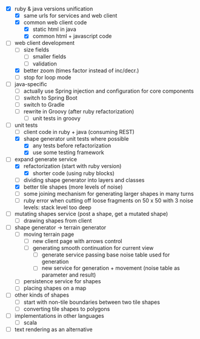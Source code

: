 - [x] ruby & java versions unification
  - [x] same urls for services and web client
  - [x] common web client code
    - [x] static html in java
    - [x] common html + javascript code
- [ ] web client development
  - [ ] size fields
    - [ ] smaller fields
    - [ ] validation
  - [x] better zoom (times factor instead of inc/decr.)
  - [ ] stop for loop mode
- [ ] java-specific
  - [ ] actually use Spring injection and configuration for core components
  - [ ] switch to Spring Boot
  - [ ] switch to Gradle
  - [ ] rewrite in Groovy (after ruby refactorization)
    - [ ] unit tests in groovy
- [ ] unit tests
  - [ ] client code in ruby + java (consuming REST)
  - [x] shape generator unit tests where possible
    - [x] any tests before refactorization
    - [x] use some testing framework
- [ ] expand generate service
  - [x] refactorization (start with ruby version)
    - [x] shorter code (using ruby blocks)
  - [ ] dividing shape generator into layers and classes
  - [x] better tile shapes (more levels of noise)
  - [ ] some joining mechanism for generating larger shapes in many turns
  - [ ] ruby error when cutting off loose fragments on 50 x 50 with 3 noise levels: stack level too deep
- [ ] mutating shapes service (post a shape, get a mutated shape)
  - [ ] drawing shapes from client
- [ ] shape generator -> terrain generator
  - [ ] moving terrain page
    - [ ] new client page with arrows control
    - [ ] generating smooth continuation for current view
      - [ ] generate service passing base noise table used for generation
      - [ ] new service for generation + movement (noise table as parameter and result)
  - [ ] persistence service for shapes
  - [ ] placing shapes on a map
- [ ] other kinds of shapes
  - [ ] start with non-tile boundaries between two tile shapes
  - [ ] converting tile shapes to polygons
- [ ] implementations in other languages
  - [ ] scala
- [ ] text rendering as an alternative

